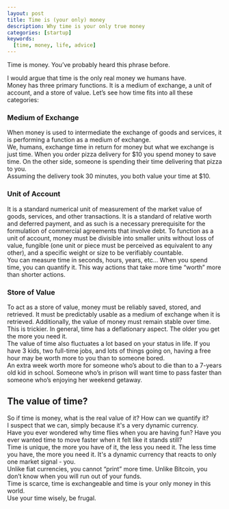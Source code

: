```yaml
---
layout: post
title: Time is (your only) money
description: Why time is your only true money
categories: [startup]
keywords:
  [time, money, life, advice]
---
```


Time is money. You’ve probably heard this phrase before.  

I would argue that time is the only real money we humans have.  
Money has three primary functions. It is a medium of exchange, a unit of account, and a store of value. Let’s see how time fits into all these categories:  

### Medium of Exchange
When money is used to intermediate the exchange of goods and services, it is performing a function as a medium of exchange.  
We, humans, exchange time in return for money but what we exchange is just time. When you order pizza delivery for $10 you spend money to save time. On the other side, someone is spending their time delivering that pizza to you.  
Assuming the delivery took 30 minutes, you both value your time at $10.  

### Unit of Account 
It is a standard numerical unit of measurement of the market value of goods, services, and other transactions. It is a standard of relative worth and deferred payment, and as such is a necessary prerequisite for the formulation of commercial agreements that involve debt. To function as a unit of account, money must be divisible into smaller units without loss of value, fungible (one unit or piece must be perceived as equivalent to any other), and a specific weight or size to be verifiably countable.  
You can measure time in seconds, hours, years, etc… When you spend time, you can quantify it. This way actions that take more time “worth” more than shorter actions.  

### Store of Value
To act as a store of value, money must be reliably saved, stored, and retrieved. It must be predictably usable as a medium of exchange when it is retrieved. Additionally, the value of money must remain stable over time.  
This is trickier.  In general, time has a deflationary aspect. The older you get the more you need it.  
The value of time also fluctuates a lot based on your status in life. If you have 3 kids, two full-time jobs, and lots of things going on, having a free hour may be worth more to you than to someone bored.  
An extra week worth more for someone who’s about to die than to a 7-years old kid in school. Someone who’s in prison will want time to pass faster than someone who’s enjoying her weekend getaway.  

## The value of time?
So if time is money, what is the real value of it? How can we quantify it?  
I suspect that we can, simply because it's a very dynamic currency.   
Have you ever wondered why time flies when you are having fun? Have you ever wanted time to move faster when it felt like it stands still?  
Time is unique, the more you have of it, the less you need it. The less time you have, the more you need it. 
It's a dynamic currency that reacts to only one market signal - you.  
Unlike fiat currencies, you cannot “print” more time. Unlike Bitcoin, you don’t know when you will run out of your funds.  
Time is scarce, time is exchangeable and time is your only money in this world.  
Use your time wisely, be frugal. 
